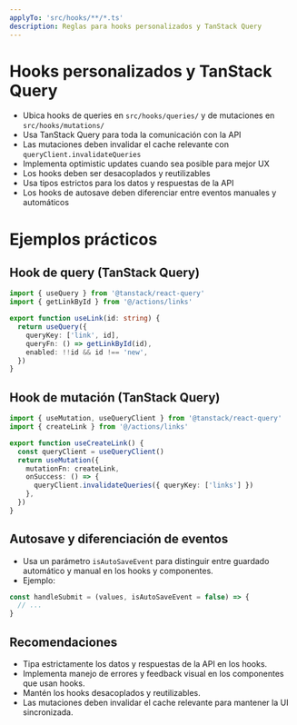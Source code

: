 ```yaml
---
applyTo: 'src/hooks/**/*.ts'
description: Reglas para hooks personalizados y TanStack Query
---
```


# Hooks personalizados y TanStack Query

- Ubica hooks de queries en `src/hooks/queries/` y de mutaciones en `src/hooks/mutations/`
- Usa TanStack Query para toda la comunicación con la API
- Las mutaciones deben invalidar el cache relevante con `queryClient.invalidateQueries`
- Implementa optimistic updates cuando sea posible para mejor UX
- Los hooks deben ser desacoplados y reutilizables
- Usa tipos estrictos para los datos y respuestas de la API
- Los hooks de autosave deben diferenciar entre eventos manuales y automáticos

# Ejemplos prácticos

## Hook de query (TanStack Query)

```typescript
import { useQuery } from '@tanstack/react-query'
import { getLinkById } from '@/actions/links'

export function useLink(id: string) {
  return useQuery({
    queryKey: ['link', id],
    queryFn: () => getLinkById(id),
    enabled: !!id && id !== 'new',
  })
}
```

## Hook de mutación (TanStack Query)

```typescript
import { useMutation, useQueryClient } from '@tanstack/react-query'
import { createLink } from '@/actions/links'

export function useCreateLink() {
  const queryClient = useQueryClient()
  return useMutation({
    mutationFn: createLink,
    onSuccess: () => {
      queryClient.invalidateQueries({ queryKey: ['links'] })
    },
  })
}
```

## Autosave y diferenciación de eventos

- Usa un parámetro `isAutoSaveEvent` para distinguir entre guardado automático y manual en los hooks y componentes.
- Ejemplo:

```typescript
const handleSubmit = (values, isAutoSaveEvent = false) => {
  // ...
}
```

## Recomendaciones

- Tipa estrictamente los datos y respuestas de la API en los hooks.
- Implementa manejo de errores y feedback visual en los componentes que usan hooks.
- Mantén los hooks desacoplados y reutilizables.
- Las mutaciones deben invalidar el cache relevante para mantener la UI sincronizada.
